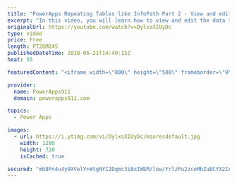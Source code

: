 ```yaml
---
title: "PowerApps Repeating Tables like InfoPath Part 2 - View and edit the data"
excerpt: "In this video, you will learn how to view and edit the data that was entered via the repeating table for this expense report example. You will create cascading galleries to view the data and then use a form to edit the data. There is also a delete button for good measure. Lots of new little tricks here"
originalUrl: https://youtube.com/watch?v=DylxsXIUyDc
type: video
price: Free
length: PT28M24S
publishedDateTime: 2018-06-21T14:40:15Z
heat: 55

featuredContent: "<iframe width=\"800\" height=\"500\" frameborder=\"0\" src=\"https://www.youtube.com/embed/DylxsXIUyDc\" allow=\"accelerometer; autoplay; encrypted-media; gyroscope; picture-in-picture\" allowfullscreen></iframe>"

provider:
  name: PowerApps911
  domain: powerapps911.com

topics:
  - Power Apps

images:
  - url: https://i.ytimg.com/vi/DylxsXIUyDc/maxresdefault.jpg
    width: 1280
    height: 720
    isCached: true

secured: "mb8Pn4u4y9XVelY+WtgNYI2Dqmc3iBxIWEM/low/YrlzPu2zceMbZuBCYX2IAueXbEorm+uAf5acygSKQF+Kw/I4DApYrVVGQfbx0MhaCmikZ1QtyAgdUVKrdkb0GOMlTyoe7Z2+FxwgN/aT3egKCJL9QAA7gkwDwjunNL8fLsT5qC964J9c6Z9fHEAnAohRsLVouvVGIS3nMyBnH51asc/7P9+U1l7JwVNcWDLW+oBiIZbJgK4l5uXIAZGEDLIlicj6gNP54hVqN8mscQgRFzIFCdZBN2PVe6bX+CVWbO51/QGHj0w2ErBXNdZPHiwLZSo6jaAtZ+BQpsEGxAS/oCRzs0CtZedLCyGgyKRIcCJZBd5I4fBYKlokdVkYJQEKtgjPkFAuxbCpnKJ+uHyAwQ==;70/X4cYVa+EhnJw6gLxPvw=="
---
```



